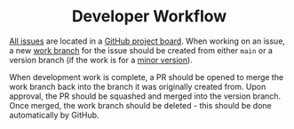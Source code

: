 <h1 align="center">Developer Workflow</h1>

[All issues](planning.md) are located in a 
[GitHub project board](https://github.com/users/JishLong/projects/3/views/1). When working on an issue, a new 
[work branch](branch-semantics.md) for the issue should be created from either `main` or a version branch (if the work
is for a [minor version](version-semantics.md)).

When development work is complete, a PR should be opened to merge the work branch back into the branch it was
originally created from. Upon approval, the PR should be squashed and merged into the version branch. Once merged, the
work branch should be deleted - this should be done automatically by GitHub.
